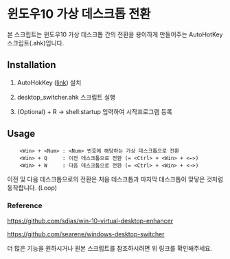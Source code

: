 # 윈도우10 가상 데스크톱 전환
본 스크립트는 윈도우10 가상 데스크톱 간의 전환을 용이하게 만들어주는 AutoHotKey 스크립트(.ahk)입니다.

## Installation
1. AutoHokKey ([link](https://www.autohotkey.com/)) 설치

2. desktop_switcher.ahk 스크립트 실행

3. (Optional) <Win> + R -> shell:startup 입력하여 시작프로그램 등록

## Usage
        <Win> + <Num> : <Num> 번호에 해당하는 가상 데스크톱으로 전환
        <Win> + Q     : 이전 데스크톱으로 전환 (= <Ctrl> + <Win> + <←>)
        <Win> + W     : 다음 데스크톱으로 전환 (= <Ctrl> + <Win> + <→>)

이전 및 다음 데스크톱으로의 전환은 처음 데스크톱과 마지막 데스크톱이 맞닿은 것처럼 동작합니다. (Loop)

### Reference
https://github.com/sdias/win-10-virtual-desktop-enhancer

https://github.com/searene/windows-desktop-switcher

더 많은 기능을 원하시거나 원본 스크립트를 참조하시려면 위 링크를 확인해주세요.
